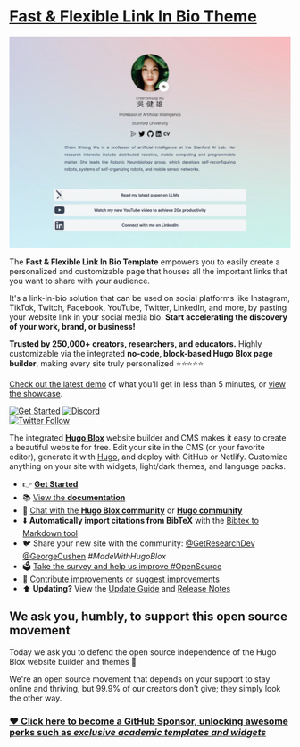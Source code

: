 # [Fast & Flexible Link In Bio Theme](https://github.com/HugoBlox/theme-link-in-bio)

[![Screenshot](./.github/preview.webp)](https://hugoblox.com/templates/)

The **Fast & Flexible Link In Bio Template** empowers you to easily create a personalized and customizable page that houses all the important links that you want to share with your audience.

It's a link-in-bio solution that can be used on social platforms like Instagram, TikTok, Twitch, Facebook, YouTube, Twitter, LinkedIn, and more, by pasting your website link in your social media bio. **Start accelerating the discovery of your work, brand, or business!**

️**Trusted by 250,000+ creators, researchers, and educators.** Highly customizable via the integrated **no-code, block-based Hugo Blox page builder**, making every site truly personalized ⭐⭐⭐⭐⭐

[Check out the latest demo](https://link-in-bio-theme.netlify.app) of what you'll get in less than 5 minutes, or [view the showcase](https://hugoblox.com/creators/).

[![Get Started](https://img.shields.io/badge/-Get%20started-ff4655?style=for-the-badge)](https://hugoblox.com/templates/)
[![Discord](https://img.shields.io/discord/722225264733716590?style=for-the-badge)](https://discord.com/channels/722225264733716590/742892432458252370/742895548159492138)  
[![Twitter Follow](https://img.shields.io/twitter/follow/GetResearchDev?label=Follow%20on%20Twitter)](https://twitter.com/GetResearchDev)

The integrated [**Hugo Blox**](https://hugoblox.com) website builder and CMS makes it easy to create a beautiful website for free. Edit your site in the CMS (or your favorite editor), generate it with [Hugo](https://github.com/gohugoio/hugo), and deploy with GitHub or Netlify. Customize anything on your site with widgets, light/dark themes, and language packs.

- 👉 [**Get Started**](https://hugoblox.com/templates/)
- 📚 [View the **documentation**](https://docs.hugoblox.com/)
- 💬 [Chat with the **Hugo Blox community**](https://discord.gg/z8wNYzb) or [**Hugo community**](https://discourse.gohugo.io)
- ⬇️ **Automatically import citations from BibTeX** with the [Bibtex to Markdown tool](https://github.com/GetRD/academic-file-converter)
- 🐦 Share your new site with the community: [@GetResearchDev](https://twitter.com/GetResearchDev) [@GeorgeCushen](https://twitter.com/GeorgeCushen) _#MadeWithHugoBlox_
- 🗳 [Take the survey and help us improve #OpenSource](https://forms.gle/NioD9VhUg7PNmdCAA)
- 🚀 [Contribute improvements](https://github.com/HugoBlox/hugo-blox-builder/blob/main/CONTRIBUTING.md) or [suggest improvements](https://github.com/HugoBlox/hugo-blox-builder/issues)
- ⬆️ **Updating?** View the [Update Guide](https://docs.hugoblox.com/) and [Release Notes](https://github.com/HugoBlox/hugo-blox-builder/releases)

## We ask you, humbly, to support this open source movement

Today we ask you to defend the open source independence of the Hugo Blox website builder and themes 🐧

We're an open source movement that depends on your support to stay online and thriving, but 99.9% of our creators don't give; they simply look the other way.

### [❤️ Click here to become a GitHub Sponsor, unlocking awesome perks such as _exclusive academic templates and widgets_](https://hugoblox.com/sponsor/)

